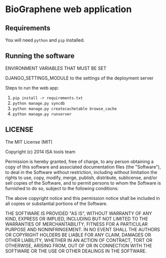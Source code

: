 # BioGraphene web application

## Requirements

You will need ``python`` and ``pip`` installed.

## Running the software

ENVIRONMENT VARIABLES THAT MUST BE SET

DJANGO_SETTINGS_MODULE to the settings of the deployment server

Steps to run the web app:

1. ``pip install -r requirements.txt``
2. ``python manage.py syncdb``
3. ``python manage.py createcachetable browse_cache``
4. ``python manage.py runserver``

## LICENSE

The MIT License (MIT)

Copyright (c) 2014 ISA tools team

Permission is hereby granted, free of charge, to any person obtaining a copy
of this software and associated documentation files (the "Software"), to deal
in the Software without restriction, including without limitation the rights
to use, copy, modify, merge, publish, distribute, sublicense, and/or sell
copies of the Software, and to permit persons to whom the Software is
furnished to do so, subject to the following conditions:

The above copyright notice and this permission notice shall be included in
all copies or substantial portions of the Software.

THE SOFTWARE IS PROVIDED "AS IS", WITHOUT WARRANTY OF ANY KIND, EXPRESS OR
IMPLIED, INCLUDING BUT NOT LIMITED TO THE WARRANTIES OF MERCHANTABILITY,
FITNESS FOR A PARTICULAR PURPOSE AND NONINFRINGEMENT. IN NO EVENT SHALL THE
AUTHORS OR COPYRIGHT HOLDERS BE LIABLE FOR ANY CLAIM, DAMAGES OR OTHER
LIABILITY, WHETHER IN AN ACTION OF CONTRACT, TORT OR OTHERWISE, ARISING FROM,
OUT OF OR IN CONNECTION WITH THE SOFTWARE OR THE USE OR OTHER DEALINGS IN
THE SOFTWARE.
